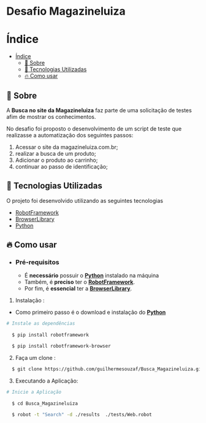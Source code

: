 # Desafio Magazineluiza

# Índice

- [Índice](#índice)
  - [:bookmark: Sobre](#bookmark-sobre)
  - [:rocket: Tecnologias Utilizadas](#rocket-tecnologias-utilizadas)
  - [:fire: Como usar](#fire-como-usar)

<a id="sobre"></a>

## :bookmark: Sobre

A <strong>Busca no site da Magazineluiza</strong> faz parte de uma solicitação de testes afim de mostrar os conhecimentos.

No desafio foi proposto o desenvolvimento de um script de teste que realizasse a automatização dos seguintes passos:

1. Acessar o site da magazineluiza.com.br;
2. realizar a busca de um produto;
3. Adicionar o produto ao carrinho;
4. continuar ao passo de identificação;

<a id="documentacao"></a>

## :rocket: Tecnologias Utilizadas

O projeto foi desenvolvido utilizando as seguintes tecnologias

- [RobotFramework](https://robotframework.org/)
- [BrowserLibrary](https://robotframework-browser.org/)
- [Python](https://www.python.org/)


## :fire: Como usar

- ### **Pré-requisitos**

  - É **necessário** possuir o **[Python](https://www.python.org/)** instalado na máquina
  - Também, é **preciso** ter o **[RobotFramework](https://robotframework.org/)**.
  - Por fim, é **essencial** ter a **[BrowserLibrary](https://robotframework-browser.org/)**.

1. Instalação :

 - Como primeiro passo é o download e instalação do **[Python](https://www.python.org/)**

```sh
# Instale as dependências
 
  $ pip install robotframework

  $ pip install robotframework-browser
```

2. Faça um clone :

```sh
  $ git clone https://github.com/guilhermesouzaf/Busca_Magazineluiza.git
```

3. Executando a Aplicação:

```sh  
# Inicie a Aplicação
  
  $ cd Busca_Magazineluiza
  
  $ robot -t "Search" -d ./results  ./tests/Web.robot
 
```

